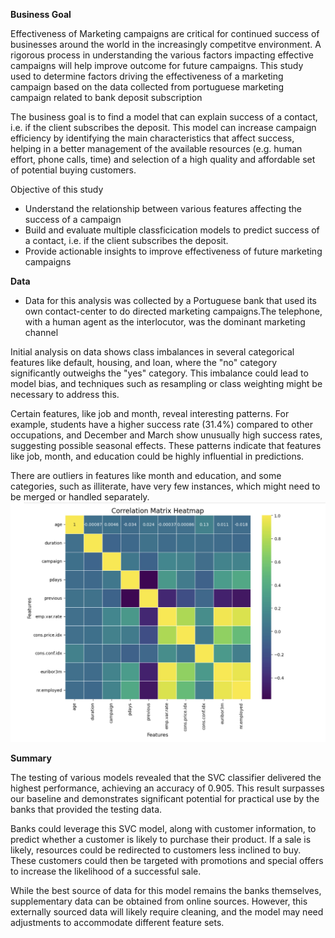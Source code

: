 **Business Goal**

Effectiveness of Marketing campaigns are critical for continued success of businesses around the world in the increasingly competitve environment. A rigorous process in understanding the various factors impacting effective campaigns will help improve outcome for future campaigns. This study used to determine factors driving the effectiveness of a marketing campaign based on the data collected from portuguese marketing campaign related to bank deposit subscription

The business goal is to find a model that can explain success of a contact, i.e. if the client subscribes the deposit. This model can increase campaign efficiency by identifying the main characteristics that affect success, helping in a better management of the available resources (e.g. human effort, phone calls, time) and selection of a high quality and affordable set of potential buying customers.

Objective of this study

- Understand the relationship between various features affecting the success of a campaign
- Build and evaluate multiple classficication models to predict success of a contact, i.e. if the client subscribes the deposit.
- Provide actionable insights to improve effectiveness of future marketing campaigns

**Data**

- Data for this analysis was collected by a Portuguese bank that used its own contact-center to do directed marketing campaigns.The telephone, with a human agent as the interlocutor, was the dominant marketing channel

Initial analysis on data shows class imbalances in several categorical features like default, housing, and loan, where the "no" category significantly outweighs the "yes" category. This imbalance could lead to model bias, and techniques such as resampling or class weighting might be necessary to address this.

Certain features, like job and month, reveal interesting patterns. For example, students have a higher success rate (31.4%) compared to other occupations, and December and March show unusually high success rates, suggesting possible seasonal effects. These patterns indicate that features like job, month, and education could be highly influential in predictions.

There are outliers in features like month and education, and some categories, such as illiterate, have very few instances, which might need to be merged or handled separately.
![Correlation Matrix Heatmap](images/data_1.jpeg)

**Summary**

The testing of various models revealed that the SVC classifier delivered the highest performance, achieving an accuracy of 0.905. This result surpasses our baseline and demonstrates significant potential for practical use by the banks that provided the testing data.

Banks could leverage this SVC model, along with customer information, to predict whether a customer is likely to purchase their product. If a sale is likely, resources could be redirected to customers less inclined to buy. These customers could then be targeted with promotions and special offers to increase the likelihood of a successful sale.

While the best source of data for this model remains the banks themselves, supplementary data can be obtained from online sources. However, this externally sourced data will likely require cleaning, and the model may need adjustments to accommodate different feature sets.

